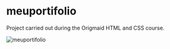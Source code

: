 # meuportifolio
Project carried out during the Origmaid HTML and CSS course.

![meuportifolio](https://user-images.githubusercontent.com/104650390/176817728-c8132d62-c39a-43d3-add9-fe2cf634a744.png)
